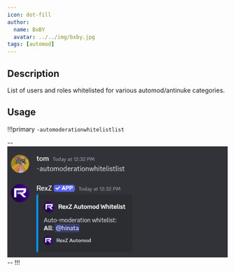 ```yaml
---
icon: dot-fill
author:
  name: BxBY
  avatar: ../../img/bxby.jpg
tags: [automod]
---
```


## Description
List of users and roles whitelisted for various automod/antinuke categories.

## Usage
!!!primary
`-automoderationwhitelistlist`

--![Automod whitelist list](../../img/Commands/AutoMod/automodwllist.png)--
!!!